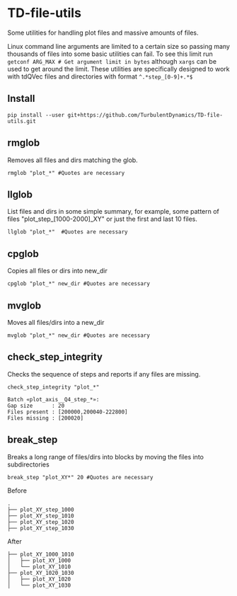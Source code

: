 
# TD-file-utils
Some utilities for handling plot files and massive amounts of files.

Linux command line arguments are limited to a certain size so passing many thousands of files into some basic utilities can fail.  To see this limit run ```getconf ARG_MAX # Get argument limit in bytes``` although ```xargs``` can be used to get around the limit.  These utilities are specifically designed to work with tdQVec files and directories with format ```^.*step_[0-9]+.*$```

## Install
```
pip install --user git+https://github.com/TurbulentDynamics/TD-file-utils.git
```


## rmglob
Removes all files and dirs matching the glob.
```
rmglob "plot_*" #Quotes are necessary
```

## llglob
List files and dirs in some simple summary, for example,  some pattern of files "plot_step_[1000-2000]_XY" or just the first and last 10 files.
```
llglob "plot_*"  #Quotes are necessary
```

## cpglob
Copies all files or dirs into new_dir
```
cpglob "plot_*" new_dir #Quotes are necessary
```

## mvglob
Moves all files/dirs into a new_dir
```
mvglob "plot_*" new_dir #Quotes are necessary
```

## check_step_integrity
Checks the sequence of steps and reports if any files are missing.
```
check_step_integrity "plot_*"
```

```
Batch «plot_axis__Q4_step_*»:
Gap size      : 20
Files present : [200000,200040-222800]
Files missing : [200020]
```

## break_step
Breaks a long range of files/dirs into blocks by moving the files into subdirectories
```
break_step "plot_XY*" 20 #Quotes are necessary
```
Before
```
.
├── plot_XY_step_1000
├── plot_XY_step_1010
├── plot_XY_step_1020
├── plot_XY_step_1030
```
After
```
├── plot_XY_1000_1010
│   ├── plot_XY_1000
│   └── plot_XY_1010
├── plot_XY_1020_1030
│   ├── plot_XY_1020
│   └── plot_XY_1030
```


